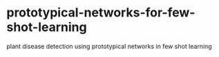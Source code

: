 # prototypical-networks-for-few-shot-learning
plant disease detection using prototypical networks in few shot learning
